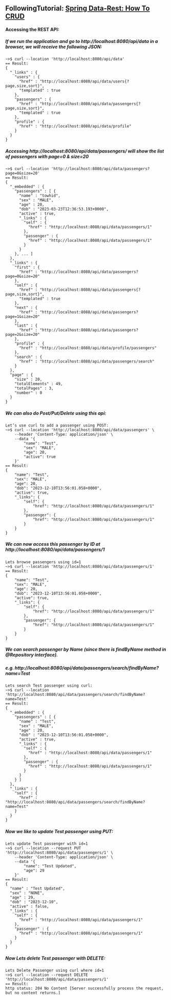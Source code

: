## FollowingTutorial: [Spring Data-Rest: How To CRUD](https://www.baeldung.com/spring-data-rest-intro)

#### Accessing the REST API:
##### If we run the application and go to http://localhost:8080/api/data in a browser, we will receive the following JSON:
    ~>$ curl --location 'http://localhost:8080/api/data'
    == Result:
    {
      "_links" : {
        "users" : {
          "href" : "http://localhost:8080/api/data/users{?page,size,sort}",
          "templated" : true
        },
        "passengers" : {
          "href" : "http://localhost:8080/api/data/passengers{?page,size,sort}",
          "templated" : true
        },
        "profile" : {
          "href" : "http://localhost:8080/api/data/profile"
        }
      }
    }
##### Accessing http://localhost:8080/api/data/passengers/ will show the list of passengers with page=0 & size=20
    ~>$ curl --location 'http://localhost:8080/api/data/passengers?page=0&size=20'
    == Result:
    {
      "_embedded" : {
        "passengers" : [ {
          "name" : "towhid",
          "sex" : "MALE",
          "age" : 20,
          "dob" : "2023-03-23T12:36:53.193+0000",
          "active" : true,
          "_links" : {
            "self" : {
              "href" : "http://localhost:8080/api/data/passengers/1"
            },
            "passenger" : {
              "href" : "http://localhost:8080/api/data/passengers/1"
            }
          }
        }, ... ]
      },
      "_links" : {
        "first" : {
          "href" : "http://localhost:8080/api/data/passengers?page=0&size=20"
        },
        "self" : {
          "href" : "http://localhost:8080/api/data/passengers{?page,size,sort}",
          "templated" : true
        },
        "next" : {
          "href" : "http://localhost:8080/api/data/passengers?page=1&size=20"
        },
        "last" : {
          "href" : "http://localhost:8080/api/data/passengers?page=2&size=20"
        },
        "profile" : {
          "href" : "http://localhost:8080/api/data/profile/passengers"
        },
        "search" : {
          "href" : "http://localhost:8080/api/data/passengers/search"
        }
      },
      "page" : {
        "size" : 20,
        "totalElements" : 49,
        "totalPages" : 3,
        "number" : 0
      }
    }
##### We can also do Post/Put/Delete using this api:
    Let’s use curl to add a passenger using POST:
    ~>$ curl --location 'http://localhost:8080/api/data/passengers' \
        --header 'Content-Type: application/json' \
        --data '{
            "name": "Test",
            "sex": "MALE",
            "age": 20,
            "active": true
        }'
    == Result:
    {
        "name": "Test",
        "sex": "MALE",
        "age": 20,
        "dob": "2023-12-10T13:56:01.058+0000",
        "active": true,
        "_links": {
            "self": {
                "href": "http://localhost:8080/api/data/passengers/1"
            },
            "passenger": {
                "href": "http://localhost:8080/api/data/passengers/1"
            }
        }
    }
##### We can now access this passenger by ID at http://localhost:8080/api/data/passengers/1
    Lets browse passengers using id=1
    ~>$ curl --location 'http://localhost:8080/api/data/passengers/1'
    == Result:
    {
        "name": "Test",
        "sex": "MALE",
        "age": 20,
        "dob": "2023-12-10T13:56:01.058+0000",
        "active": true,
        "_links": {
            "self": {
                "href": "http://localhost:8080/api/data/passengers/1"
            },
            "passenger": {
                "href": "http://localhost:8080/api/data/passengers/1"
            }
        }
    }
##### We can search passenger by Name (since there is findByName method in @Repository interface).
##### e.g. http://localhost:8080/api/data/passengers/search/findByName?name=Test
    Lets search Test passenger using curl:
    ~>$ curl --location 'http://localhost:8080/api/data/passengers/search/findByName?name=Test'
    == Result:
    {
      "_embedded" : {
        "passengers" : [ {
          "name" : "Test",
          "sex" : "MALE",
          "age" : 20,
          "dob" : "2023-12-10T13:56:01.058+0000",
          "active" : true,
          "_links" : {
            "self" : {
              "href" : "http://localhost:8080/api/data/passengers/1"
            },
            "passenger" : {
              "href" : "http://localhost:8080/api/data/passengers/1"
            }
          }
        } ]
      },
      "_links" : {
        "self" : {
          "href" : "http://localhost:8080/api/data/passengers/search/findByName?name=Test"
        }
      }
    }
##### Now we like to update Test passenger using PUT:
    Lets update Test passenger with id=1
    ~>$ curl --location --request PUT 'http://localhost:8080/api/data/passengers/1' \
        --header 'Content-Type: application/json' \
        --data '{
            "name": "Test Updated",
            "age": 29
        }'
    == Result:
    {
      "name" : "Test Updated",
      "sex" : "NONE",
      "age" : 29,
      "dob" : "2023-12-10",
      "active" : false,
      "_links" : {
        "self" : {
          "href" : "http://localhost:8080/api/data/passengers/1"
        },
        "passenger" : {
          "href" : "http://localhost:8080/api/data/passengers/1"
        }
      }
    }
##### Now Lets delete Test passenger with DELETE:
    Lets Delete Passenger using curl where id=1
    ~>$ curl --location --request DELETE 'http://localhost:8080/api/data/passengers/1'
    == Result:
    http status: 204 No Content [Server successfully process the request, but no content returns.] 